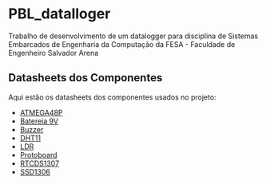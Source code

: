 # PBL_datalloger
Trabalho de desenvolvimento de um datalogger para disciplina de Sistemas Embarcados de Engenharia da Computação da FESA - Faculdade de Engenheiro Salvador Arena

## Datasheets dos Componentes

Aqui estão os datasheets dos componentes usados no projeto:

- [ATMEGA48P](Datasheets/Datasheet-ATMEGA48P.pdf)
- [Batereia 9V](Datasheets/Datasheet-Bateria9V.pdf)
- [Buzzer](Datasheets/Datasheet-Buzzer.pdf)
- [DHT11](Datasheets/Datasheet-DHT11.pdf)
- [LDR](Datasheets/Datasheet-LDR.pdf)
- [Protoboard](Datasheets/Datasheet-Protoboard.pdf)
- [RTCDS1307](Datasheets/Datasheet-RTCDS1307.pdf)
- [SSD1306](Datasheets/Datasheet-SSD1306.pdf)